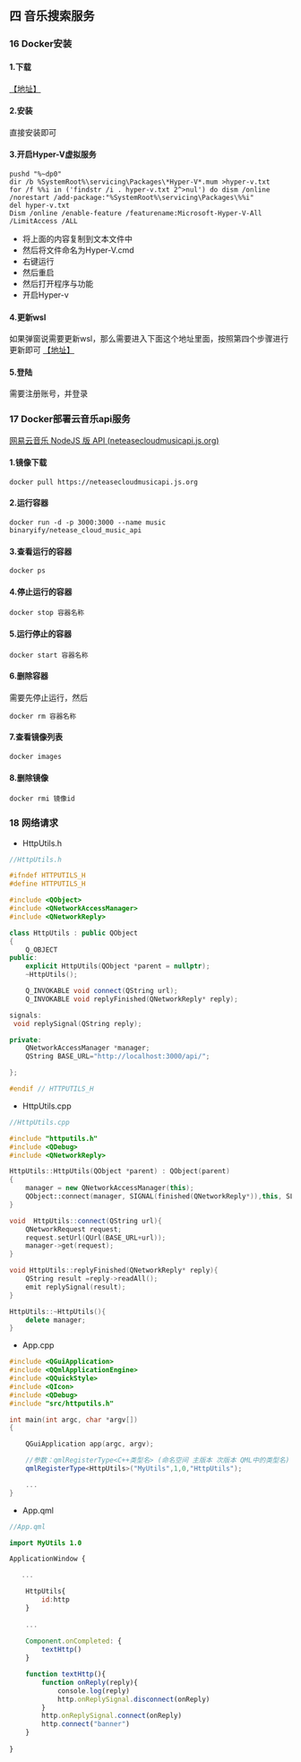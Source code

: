 ## 四 音乐搜索服务

### 16 Docker安装

#### 1.下载

[【地址】](https://docs.docker.com/desktop/install/windows-install/)

#### 2.安装

直接安装即可

#### 3.开启Hyper-V虚拟服务

```shell
pushd "%~dp0"
dir /b %SystemRoot%\servicing\Packages\*Hyper-V*.mum >hyper-v.txt
for /f %%i in ('findstr /i . hyper-v.txt 2^>nul') do dism /online /norestart /add-package:"%SystemRoot%\servicing\Packages\%%i"
del hyper-v.txt
Dism /online /enable-feature /featurename:Microsoft-Hyper-V-All /LimitAccess /ALL
```
- 将上面的内容复制到文本文件中
- 然后将文件命名为Hyper-V.cmd
- 右键运行
- 然后重启
- 然后打开程序与功能
- 开启Hyper-v

#### 4.更新wsl

如果弹窗说需要更新wsl，那么需要进入下面这个地址里面，按照第四个步骤进行更新即可
[【地址】](https://learn.microsoft.com/zh-cn/windows/wsl/install-manual#step-4---download-the-linux-kernel-update-package)

#### 5.登陆

需要注册账号，并登录

### 17 Docker部署云音乐api服务

[网易云音乐 NodeJS 版 API (neteasecloudmusicapi.js.org)](https://neteasecloudmusicapi.js.org/#/)

#### 1.镜像下载

```shell
docker pull https://neteasecloudmusicapi.js.org
```

#### 2.运行容器

```shell
docker run -d -p 3000:3000 --name music binaryify/netease_cloud_music_api
```

#### 3.查看运行的容器

```shell
docker ps
```

#### 4.停止运行的容器

```shell
docker stop 容器名称
```

#### 5.运行停止的容器

```shell
docker start 容器名称
```

#### 6.删除容器

需要先停止运行，然后

```shell
docker rm 容器名称
```

#### 7.查看镜像列表

```shell
docker images
```

#### 8.删除镜像

```shell
docker rmi 镜像id
```

### 18 网络请求

- HttpUtils.h

```c++
//HttpUtils.h

#ifndef HTTPUTILS_H
#define HTTPUTILS_H

#include <QObject>
#include <QNetworkAccessManager>
#include <QNetworkReply>

class HttpUtils : public QObject
{
    Q_OBJECT
public:
    explicit HttpUtils(QObject *parent = nullptr);
    ~HttpUtils();

    Q_INVOKABLE void connect(QString url);
    Q_INVOKABLE void replyFinished(QNetworkReply* reply);

signals:
 void replySignal(QString reply);

private:
    QNetworkAccessManager *manager;
    QString BASE_URL="http://localhost:3000/api/";

};

#endif // HTTPUTILS_H
```

- HttpUtils.cpp

```c++
//HttpUtils.cpp

#include "httputils.h"
#include <QDebug>
#include <QNetworkReply>

HttpUtils::HttpUtils(QObject *parent) : QObject(parent)
{
    manager = new QNetworkAccessManager(this);
    QObject::connect(manager, SIGNAL(finished(QNetworkReply*)),this, SLOT(replyFinished(QNetworkReply*)));
}

void  HttpUtils::connect(QString url){
    QNetworkRequest request;
    request.setUrl(QUrl(BASE_URL+url));
    manager->get(request);
}

void HttpUtils::replyFinished(QNetworkReply* reply){
    QString result =reply->readAll();
    emit replySignal(result);
}

HttpUtils::~HttpUtils(){
    delete manager;
}
```

- App.cpp

```c++
#include <QGuiApplication>
#include <QQmlApplicationEngine>
#include <QQuickStyle>
#include <QIcon>
#include <QDebug>
#include "src/httputils.h"

int main(int argc, char *argv[])
{

    QGuiApplication app(argc, argv);

    //参数：qmlRegisterType<C++类型名> (命名空间 主版本 次版本 QML中的类型名)
    qmlRegisterType<HttpUtils>("MyUtils",1,0,"HttpUtils");

	...
}
```

- App.qml

```qml
//App.qml

import MyUtils 1.0

ApplicationWindow {

   ...

    HttpUtils{
        id:http
    }
    
    ...
    
    Component.onCompleted: {
        textHttp()
    }

    function textHttp(){
        function onReply(reply){
        	console.log(reply)
            http.onReplySignal.disconnect(onReply)
        }
        http.onReplySignal.connect(onReply)
        http.connect("banner")
    }
    
}
```








